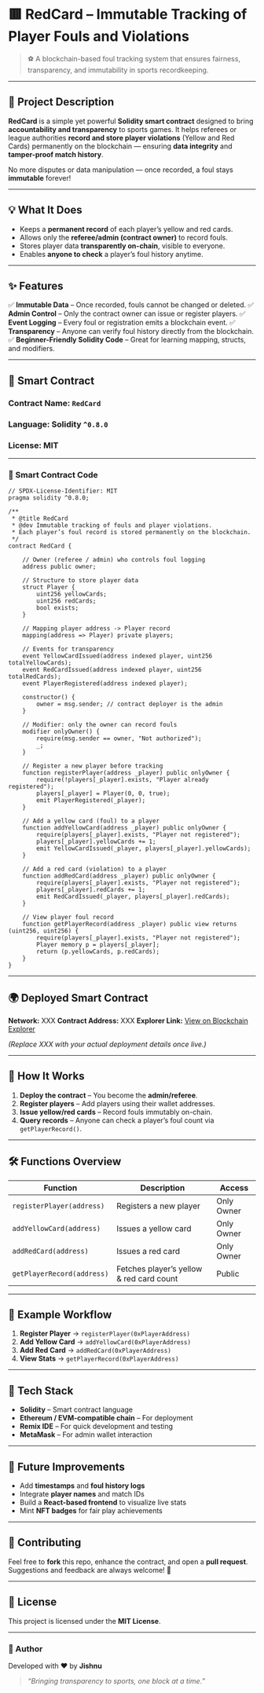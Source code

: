 # 🟥 RedCard – Immutable Tracking of Player Fouls and Violations

> ⚽ A blockchain-based foul tracking system that ensures fairness, transparency, and immutability in sports recordkeeping.

---

## 📘 Project Description

**RedCard** is a simple yet powerful **Solidity smart contract** designed to bring **accountability and transparency** to sports games.
It helps referees or league authorities **record and store player violations** (Yellow and Red Cards) permanently on the blockchain — ensuring **data integrity** and **tamper-proof match history**.

No more disputes or data manipulation — once recorded, a foul stays **immutable** forever!

---

## 💡 What It Does

* Keeps a **permanent record** of each player’s yellow and red cards.
* Allows only the **referee/admin (contract owner)** to record fouls.
* Stores player data **transparently on-chain**, visible to everyone.
* Enables **anyone to check** a player’s foul history anytime.

---

## ✨ Features

✅ **Immutable Data** – Once recorded, fouls cannot be changed or deleted.
✅ **Admin Control** – Only the contract owner can issue or register players.
✅ **Event Logging** – Every foul or registration emits a blockchain event.
✅ **Transparency** – Anyone can verify foul history directly from the blockchain.
✅ **Beginner-Friendly Solidity Code** – Great for learning mapping, structs, and modifiers.

---

## 🚀 Smart Contract

### **Contract Name:** `RedCard`

### **Language:** Solidity `^0.8.0`

### **License:** MIT

---

### 📄 Smart Contract Code

```solidity
// SPDX-License-Identifier: MIT
pragma solidity ^0.8.0;

/**
 * @title RedCard
 * @dev Immutable tracking of fouls and player violations.
 * Each player’s foul record is stored permanently on the blockchain.
 */
contract RedCard {

    // Owner (referee / admin) who controls foul logging
    address public owner;

    // Structure to store player data
    struct Player {
        uint256 yellowCards;
        uint256 redCards;
        bool exists;
    }

    // Mapping player address -> Player record
    mapping(address => Player) private players;

    // Events for transparency
    event YellowCardIssued(address indexed player, uint256 totalYellowCards);
    event RedCardIssued(address indexed player, uint256 totalRedCards);
    event PlayerRegistered(address indexed player);

    constructor() {
        owner = msg.sender; // contract deployer is the admin
    }

    // Modifier: only the owner can record fouls
    modifier onlyOwner() {
        require(msg.sender == owner, "Not authorized");
        _;
    }

    // Register a new player before tracking
    function registerPlayer(address _player) public onlyOwner {
        require(!players[_player].exists, "Player already registered");
        players[_player] = Player(0, 0, true);
        emit PlayerRegistered(_player);
    }

    // Add a yellow card (foul) to a player
    function addYellowCard(address _player) public onlyOwner {
        require(players[_player].exists, "Player not registered");
        players[_player].yellowCards += 1;
        emit YellowCardIssued(_player, players[_player].yellowCards);
    }

    // Add a red card (violation) to a player
    function addRedCard(address _player) public onlyOwner {
        require(players[_player].exists, "Player not registered");
        players[_player].redCards += 1;
        emit RedCardIssued(_player, players[_player].redCards);
    }

    // View player foul record
    function getPlayerRecord(address _player) public view returns (uint256, uint256) {
        require(players[_player].exists, "Player not registered");
        Player memory p = players[_player];
        return (p.yellowCards, p.redCards);
    }
}

```

---

## 🌍 Deployed Smart Contract

**Network:** XXX
**Contract Address:** XXX
**Explorer Link:** [View on Blockchain Explorer](XXX)

*(Replace XXX with your actual deployment details once live.)*

---

## 🧠 How It Works

1. **Deploy the contract** – You become the **admin/referee**.
2. **Register players** – Add players using their wallet addresses.
3. **Issue yellow/red cards** – Record fouls immutably on-chain.
4. **Query records** – Anyone can check a player’s foul count via `getPlayerRecord()`.

---

## 🛠️ Functions Overview

| Function                   | Description                              | Access     |
| -------------------------- | ---------------------------------------- | ---------- |
| `registerPlayer(address)`  | Registers a new player                   | Only Owner |
| `addYellowCard(address)`   | Issues a yellow card                     | Only Owner |
| `addRedCard(address)`      | Issues a red card                        | Only Owner |
| `getPlayerRecord(address)` | Fetches player’s yellow & red card count | Public     |

---

## 🧩 Example Workflow

1. **Register Player** → `registerPlayer(0xPlayerAddress)`
2. **Add Yellow Card** → `addYellowCard(0xPlayerAddress)`
3. **Add Red Card** → `addRedCard(0xPlayerAddress)`
4. **View Stats** → `getPlayerRecord(0xPlayerAddress)`

---

## 🧱 Tech Stack

* **Solidity** – Smart contract language
* **Ethereum / EVM-compatible chain** – For deployment
* **Remix IDE** – For quick development and testing
* **MetaMask** – For admin wallet interaction

---

## 🌱 Future Improvements

* Add **timestamps** and **foul history logs**
* Integrate **player names** and match IDs
* Build a **React-based frontend** to visualize live stats
* Mint **NFT badges** for fair play achievements

---

## 🤝 Contributing

Feel free to **fork** this repo, enhance the contract, and open a **pull request**.
Suggestions and feedback are always welcome! 💬

---

## 📜 License

This project is licensed under the **MIT License**.

---

### 💬 Author

Developed with ❤️ by **Jishnu**

> *“Bringing transparency to sports, one block at a time.”*
